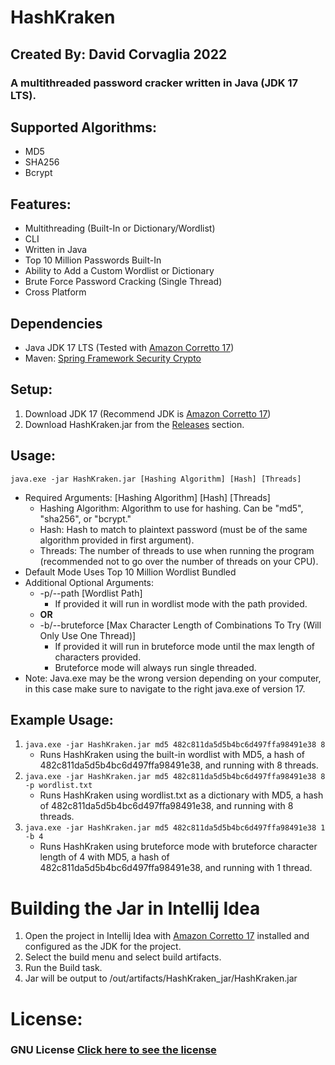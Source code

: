 
# HashKraken
## Created By: David Corvaglia 2022
### A multithreaded password cracker written in Java (JDK 17 LTS).
## Supported Algorithms:
- MD5
- SHA256
- Bcrypt
## Features:
- Multithreading (Built-In or Dictionary/Wordlist)
- CLI
- Written in Java
- Top 10 Million Passwords Built-In
- Ability to Add a Custom Wordlist or Dictionary
- Brute Force Password Cracking (Single Thread)
- Cross Platform
## Dependencies
- Java JDK 17 LTS  (Tested with [Amazon Corretto 17](https://docs.aws.amazon.com/corretto/latest/corretto-17-ug/downloads-list.html))
- Maven: [Spring Framework Security Crypto](https://mvnrepository.com/artifact/org.springframework.security/spring-security-crypto)
## Setup:
1. Download JDK 17 (Recommend JDK is [Amazon Corretto 17](https://docs.aws.amazon.com/corretto/latest/corretto-17-ug/downloads-list.html))
2. Download HashKraken.jar from the [Releases](https://github.com/corvad/HashKraken/releases) section.
## Usage:
`java.exe -jar HashKraken.jar [Hashing Algorithm] [Hash] [Threads]`
- Required Arguments: [Hashing Algorithm] [Hash] [Threads]
    - Hashing Algorithm: Algorithm to use for hashing. Can be "md5", "sha256", or "bcrypt."
    - Hash: Hash to match to plaintext password (must be of the same algorithm provided in first argument).
    - Threads: The number of threads to use when running the program (recommended not to go over the number of threads on your CPU).
- Default Mode Uses Top 10 Million Wordlist Bundled
- Additional Optional Arguments:
    - -p/--path [Wordlist Path]
        - If provided it will run in wordlist mode with the path provided.
    - **OR**
    -  -b/--bruteforce [Max Character Length of Combinations To Try (Will Only Use One Thread)]
        - If provided it will run in bruteforce mode until the max length of characters provided.
        - Bruteforce mode will always run single threaded.
- Note: Java.exe may be the wrong version depending on your computer, in this case make sure to navigate to the right java.exe of version 17.
## Example Usage:
1. `java.exe -jar HashKraken.jar md5 482c811da5d5b4bc6d497ffa98491e38 8`
    - Runs HashKraken using the built-in wordlist with MD5, a hash of 482c811da5d5b4bc6d497ffa98491e38, and running with 8 threads.
2.  `java.exe -jar HashKraken.jar md5 482c811da5d5b4bc6d497ffa98491e38 8 -p wordlist.txt`
    - Runs HashKraken using wordlist.txt as a dictionary with MD5, a hash of 482c811da5d5b4bc6d497ffa98491e38, and running with 8 threads.
3. `java.exe -jar HashKraken.jar md5 482c811da5d5b4bc6d497ffa98491e38 1 -b 4`
    - Runs HashKraken using bruteforce mode with bruteforce character length of 4 with MD5, a hash of 482c811da5d5b4bc6d497ffa98491e38, and running with 1 thread.
# Building the Jar in Intellij Idea
1. Open the project in Intellij Idea with [Amazon Corretto 17](https://docs.aws.amazon.com/corretto/latest/corretto-17-ug/downloads-list.html) installed and configured as the JDK for the project.
2. Select the build menu and select build artifacts.
3. Run the Build task.
4. Jar will be output to /out/artifacts/HashKraken_jar/HashKraken.jar

# License:
### GNU License [Click here to see the license](https://github.com/corvad/HashKraken/blob/main/license.md)
